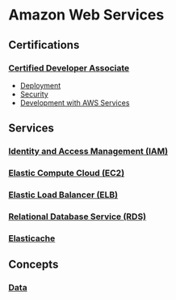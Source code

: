 # Amazon Web Services

## Certifications

### [Certified Developer Associate](/certifications/Developer%20Associate.md)

- [Deployment](/Deployment.md)
- [Security](/Security.md)
- [Development with AWS Services](/Development%20with%20AWS%20Services.md)

## Services

### [Identity and Access Management (IAM)](/services/IAM.md)

### [Elastic Compute Cloud (EC2)](/services/EC2.md)

### [Elastic Load Balancer (ELB)](/services/ELB.md)

### [Relational Database Service (RDS)](/services/RDS.md)

### [Elasticache](/services/Elasticache.md)

## Concepts

### [Data](/concepts/Data.md)
